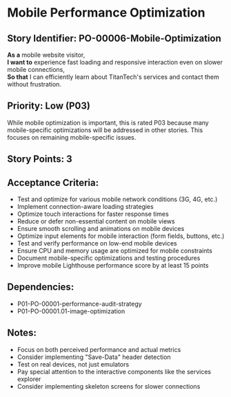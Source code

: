 # Mobile Performance Optimization

## Story Identifier: PO-00006-Mobile-Optimization

**As a** mobile website visitor,  
**I want to** experience fast loading and responsive interaction even on slower mobile connections,  
**So that** I can efficiently learn about TitanTech's services and contact them without frustration.

## Priority: Low (P03)
While mobile optimization is important, this is rated P03 because many mobile-specific optimizations will be addressed in other stories. This focuses on remaining mobile-specific issues.

## Story Points: 3

## Acceptance Criteria:
- Test and optimize for various mobile network conditions (3G, 4G, etc.)
- Implement connection-aware loading strategies
- Optimize touch interactions for faster response times
- Reduce or defer non-essential content on mobile views
- Ensure smooth scrolling and animations on mobile devices
- Optimize input elements for mobile interaction (form fields, buttons, etc.)
- Test and verify performance on low-end mobile devices
- Ensure CPU and memory usage are optimized for mobile constraints
- Document mobile-specific optimizations and testing procedures
- Improve mobile Lighthouse performance score by at least 15 points

## Dependencies:
- P01-PO-00001-performance-audit-strategy
- P01-PO-00001.01-image-optimization

## Notes:
- Focus on both perceived performance and actual metrics
- Consider implementing "Save-Data" header detection
- Test on real devices, not just emulators
- Pay special attention to the interactive components like the services explorer
- Consider implementing skeleton screens for slower connections
